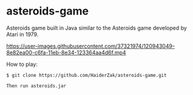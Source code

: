 # asteroids-game
 Asteroids game built in Java similar to the Asteroids game developed by Atari in 1979.

https://user-images.githubusercontent.com/37321974/120943049-8e82ea00-c6fa-11eb-8e34-123364aa4d6f.mp4

How to play:

```
$ git clone https://github.com/HaiderZak/asteroids-game.git

Then run asteroids.jar
```
